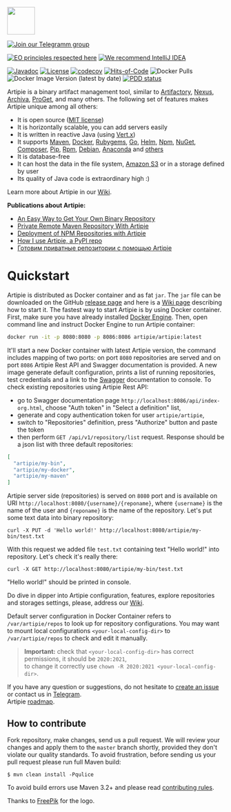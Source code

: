 <a href="http://artipie.com"><img src="https://www.artipie.com/logo.svg" width="64px" height="64px"/></a>

[![Join our Telegramm group](https://img.shields.io/badge/Join%20us-Telegram-blue?&logo=telegram&?link=http://right&link=http://t.me/artipie)](http://t.me/artipie)

[![EO principles respected here](https://www.elegantobjects.org/badge.svg)](https://www.elegantobjects.org)
[![We recommend IntelliJ IDEA](https://www.elegantobjects.org/intellij-idea.svg)](https://www.jetbrains.com/idea/)

[![Javadoc](http://www.javadoc.io/badge/com.artipie/artipie.svg)](http://www.javadoc.io/doc/com.artipie/artipie)
[![License](https://img.shields.io/badge/license-MIT-green.svg)](https://github.com/artipie/artipie/blob/master/LICENSE.txt)
[![codecov](https://codecov.io/gh/artipie/artipie/branch/master/graph/badge.svg)](https://app.codecov.io/gh/artipie/artipie)
[![Hits-of-Code](https://hitsofcode.com/github/artipie/artipie)](https://hitsofcode.com/view/github/artipie/artipie)
![Docker Pulls](https://img.shields.io/docker/pulls/artipie/artipie)
![Docker Image Version (latest by date)](https://img.shields.io/docker/v/artipie/artipie?label=DockerHub&sort=date)
[![PDD status](http://www.0pdd.com/svg?name=artipie/artipie)](http://www.0pdd.com/p?name=artipie/artipie)

Artipie is a binary artifact management tool, similar to
[Artifactory](https://jfrog.com/artifactory/),
[Nexus](https://www.sonatype.com/product-nexus-repository),
[Archiva](https://archiva.apache.org/),
[ProGet](https://inedo.com/proget),
and many others.
The following set of features makes Artipie unique among all others:

  * It is open source ([MIT license](https://github.com/artipie/artipie/blob/master/LICENSE.txt))
  * It is horizontally scalable, you can add servers easily
  * It is written in reactive Java (using [Vert.x](https://vertx.io/))
  * It supports
    [Maven](https://github.com/artipie/artipie/wiki/maven),
    [Docker](https://github.com/artipie/artipie/wiki/docker),
    [Rubygems](https://github.com/artipie/artipie/wiki/gem),
    [Go](https://github.com/artipie/artipie/wiki/go),
    [Helm](https://github.com/artipie/artipie/wiki/helm),
    [Npm](https://github.com/artipie/artipie/wiki/npm),
    [NuGet](https://github.com/artipie/artipie/wiki/nuget),
    [Composer](https://github.com/artipie/artipie/wiki/composer),
    [Pip](https://github.com/artipie/artipie/wiki/pypi),
    [Rpm](https://github.com/artipie/artipie/wiki/rpm),
    [Debian](https://github.com/artipie/artipie/wiki/debian),
    [Anaconda](https://github.com/artipie/artipie/wiki/anaconda)
    and [others](https://github.com/artipie/artipie/wiki/Configuration-Repository#supported-repository-types)
  * It is database-free
  * It can host the data in the file system, [Amazon S3](https://aws.amazon.com/s3/) or in a storage defined by user
  * Its quality of Java code is extraordinary high :)

Learn more about Artipie in our [Wiki](https://github.com/artipie/artipie/wiki).

**Publications about Artipie:**
- [An Easy Way to Get Your Own Binary Repository](https://dzone.com/articles/easy-way-to-get-your-own-binary-repository#)
- [Private Remote Maven Repository With Artipie](https://dzone.com/articles/private-remote-maven-repository-with-artipie-1)
- [Deployment of NPM Repositories with Artipie](https://dev.to/andpopov/deployment-of-npm-repositories-with-artipie-30co)
- [How I use Artipie, a PyPI repo](https://opensource.com/article/22/12/python-package-index-repository-artipie)
- [Готовим приватные репозитории с помощью Artipie](https://habr.com/ru/post/687394/)


# Quickstart

Artipie is distributed as Docker container and as fat `jar`. The `jar` file can be downloaded on the
GitHub [release page](https://github.com/artipie/artipie/releases) and here is a 
[Wiki page](https://github.com/artipie/artipie/wiki#how-to-start-artipie-service-with-a-maven-proxy-repository) describing how to start it.
The fastest way to start Artipie is by using Docker container. First, make sure you have already installed [Docker Engine](https://docs.docker.com/get-docker/).
Then, open command line and instruct Docker Engine to run Artipie container:

```bash
docker run -it -p 8080:8080 -p 8086:8086 artipie/artipie:latest
```

It'll start a new Docker container with latest Artipie version, the command includes mapping of two 
ports: on port `8080` repositories are served and on port `8086` Artipie Rest API and Swagger 
documentation is provided.
A new image generate default configuration, prints a list of running repositories, test 
credentials and a link to the [Swagger](https://swagger.io/) documentation to console. To check 
existing repositories using Artipie Rest API:
- go to Swagger documentation page `http://localhost:8086/api/index-org.html`, 
choose "Auth token" in "Select a definition" list,
- generate and copy authentication token for user `artipie/artipie`,  
- switch to "Repositories" definition, press "Authorize" button and paste the token 
- then perform `GET /api/v1/repository/list` request. 
Response should be a json list with three default repositories:
```json
[
  "artipie/my-bin",
  "artipie/my-docker",
  "artipie/my-maven"
]
```
Artipie server side (repositories) is served on `8080` port and is available on URI 
`http://localhost:8080/{username}/{reponame}`, where `{username}` is the name 
of the user and `{reponame}` is the name of the repository. Let's put some text data into binary repository:
```commandline
curl -X PUT -d 'Hello world!' http://localhost:8080/artipie/my-bin/test.txt
```
With this request we added file `test.txt` containing text "Hello world!" into repository. Let's check
it's really there:
```commandline
curl -X GET http://localhost:8080/artipie/my-bin/test.txt
```
"Hello world!" should be printed in console.

Do dive in dipper into Artipie configuration, features, explore repositories and storages settings, 
please, address our [Wiki](https://github.com/artipie/artipie/wiki).

Default server configuration in Docker Container refers to `/var/artipie/repos` to look up for 
repository configurations. You may want to mount local configurations `<your-local-config-dir>` 
to `/var/artipie/repos` to check and edit it manually.

> **Important:** check that `<your-local-config-dir>` has correct permissions, it should be `2020:2021`,  
to change it correctly use `chown -R 2020:2021 <your-local-config-dir>`.

If you have any question or suggestions, do not hesitate to [create an issue](https://github.com/artipie/artipie/issues/new) or contact us in
[Telegram](https://t.me/artipie).  
Artipie [roadmap](https://github.com/orgs/artipie/projects/3).

## How to contribute

Fork repository, make changes, send us a pull request. We will review
your changes and apply them to the `master` branch shortly, provided
they don't violate our quality standards. To avoid frustration, before
sending us your pull request please run full Maven build:

```
$ mvn clean install -Pqulice
```

To avoid build errors use Maven 3.2+ and please read 
[contributing rules](https://github.com/artipie/artipie/blob/master/CONTRIBUTING.md).

Thanks to [FreePik](https://www.freepik.com/free-photos-vectors/party) for the logo.

